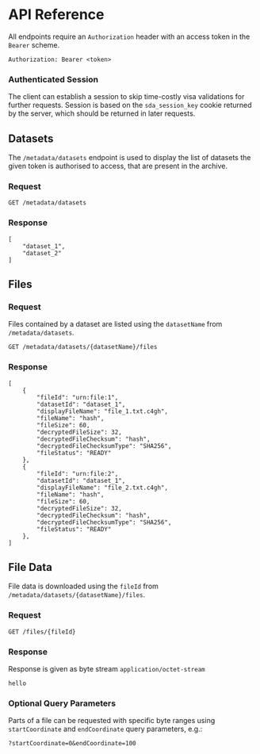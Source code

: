 # API Reference
All endpoints require an `Authorization` header with an access token in the `Bearer` scheme.
```
Authorization: Bearer <token>
```
### Authenticated Session
The client can establish a session to skip time-costly visa validations for further requests. Session is based on the `sda_session_key` cookie returned by the server, which should be returned in later requests.
## Datasets
The `/metadata/datasets` endpoint is used to display the list of datasets the given token is authorised to access, that are present in the archive.
### Request
```
GET /metadata/datasets
```
### Response
```
[
    "dataset_1",
    "dataset_2"
]
```
## Files
### Request
Files contained by a dataset are listed using the `datasetName` from `/metadata/datasets`.
```
GET /metadata/datasets/{datasetName}/files
```
### Response
```
[
    {
        "fileId": "urn:file:1",
        "datasetId": "dataset_1",
        "displayFileName": "file_1.txt.c4gh",
        "fileName": "hash",
        "fileSize": 60,
        "decryptedFileSize": 32,
        "decryptedFileChecksum": "hash",
        "decryptedFileChecksumType": "SHA256",
        "fileStatus": "READY"
    },
    {
        "fileId": "urn:file:2",
        "datasetId": "dataset_1",
        "displayFileName": "file_2.txt.c4gh",
        "fileName": "hash",
        "fileSize": 60,
        "decryptedFileSize": 32,
        "decryptedFileChecksum": "hash",
        "decryptedFileChecksumType": "SHA256",
        "fileStatus": "READY"
    },
]
```
## File Data
File data is downloaded using the `fileId` from `/metadata/datasets/{datasetName}/files`.
### Request
```
GET /files/{fileId}
```
### Response
Response is given as byte stream `application/octet-stream`
```
hello
```
### Optional Query Parameters
Parts of a file can be requested with specific byte ranges using `startCoordinate` and `endCoordinate` query parameters, e.g.:
```
?startCoordinate=0&endCoordinate=100
```
